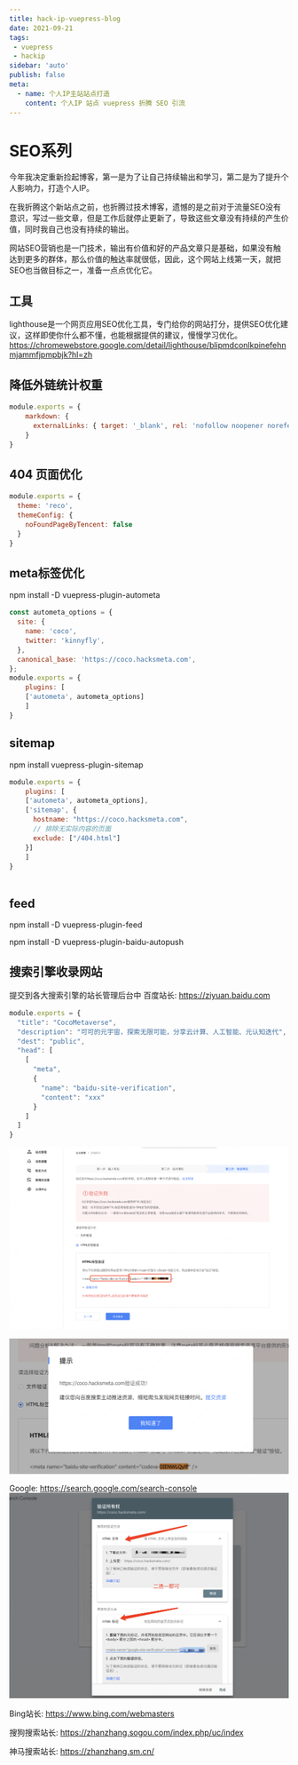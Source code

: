 ```yaml
---
title: hack-ip-vuepress-blog
date: 2021-09-21
tags:
 - vuepress
 - hackip
sidebar: 'auto'
publish: false
meta:
  - name: 个人IP主站站点打造
    content: 个人IP 站点 vuepress 折腾 SEO 引流
---
```



# SEO系列
今年我决定重新捡起博客，第一是为了让自己持续输出和学习，第二是为了提升个人影响力，打造个人IP。

在我折腾这个新站点之前，也折腾过技术博客，遗憾的是之前对于流量SEO没有意识，写过一些文章，但是工作后就停止更新了，导致这些文章没有持续的产生价值，同时我自己也没有持续的输出。

网站SEO营销也是一门技术，输出有价值和好的产品文章只是基础，如果没有触达到更多的群体，那么价值的触达率就很低，因此，这个网站上线第一天，就把SEO也当做目标之一，准备一点点优化它。

## 工具
lighthouse是一个网页应用SEO优化工具，专门给你的网站打分，提供SEO优化建议，这样即使你什么都不懂，也能根据提供的建议，慢慢学习优化。
https://chromewebstore.google.com/detail/lighthouse/blipmdconlkpinefehnmjammfjpmpbjk?hl=zh

## 降低外链统计权重
```js
module.exports = {
  	markdown: {
      externalLinks: { target: '_blank', rel: 'nofollow noopener noreferrer' }
    }
}
```
## 404 页面优化

```javascript
module.exports = {
  theme: 'reco',
  themeConfig: {
    noFoundPageByTencent: false
  }  
}
```

## meta标签优化

npm install -D vuepress-plugin-autometa

```js
const autometa_options = {
  site: {
    name: 'coco',
    twitter: 'kinnyfly',
  },
  canonical_base: 'https://coco.hacksmeta.com',
};
module.exports = {
    plugins: [
    ['autometa', autometa_options]
    ]
}
```

## sitemap
npm install vuepress-plugin-sitemap

```js
module.exports = {
    plugins: [
    ['autometa', autometa_options],
    ['sitemap', {
      hostname: "https://coco.hacksmeta.com",
      // 排除无实际内容的页面
      exclude: ["/404.html"]
    }]
    ]
}
    
```

## feed
npm install -D vuepress-plugin-feed


npm install -D vuepress-plugin-baidu-autopush



## 搜索引擎收录网站
提交到各大搜索引擎的站长管理后台中
百度站长: https://ziyuan.baidu.com
```js
module.exports = {
  "title": "CocoMetaverse",
  "description": "可可的元宇宙，探索无限可能，分享云计算、人工智能、元认知迭代",
  "dest": "public",
  "head": [
    [
      "meta",
      {
        "name": "baidu-site-verification",
        "content": "xxx"
      }
    ]
  ]
}
```
![baidu-site-verification](/images/blog/2024/hack-ip-vuepress-blog/baidu-site-verification.png)

![baidu-site-verification-result](/images/blog/2024/hack-ip-vuepress-blog/baidu-site-verification-result.png)

Google: <https://search.google.com/search-console>
![google-site-verification](/images/blog/2024/hack-ip-vuepress-blog/google-site-verification.png)

Bing站长: https://www.bing.com/webmasters

搜狗搜索站长: https://zhanzhang.sogou.com/index.php/uc/index

神马搜索站长: https://zhanzhang.sm.cn/